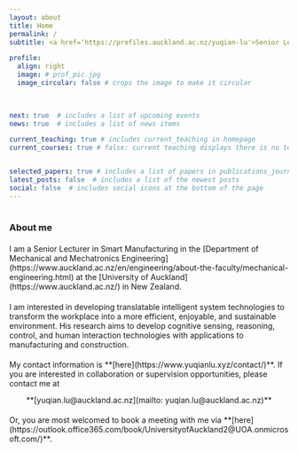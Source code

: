 ```yaml
---
layout: about
title: Home
permalink: /
subtitle: <a href='https://profiles.auckland.ac.nz/yuqian-lu'>Senior Lecturer in Smart Manufacturing</a>  &#64;  <a href='https://www.auckland.ac.nz/'>UoA</a>

profile:
  align: right
  image: # prof_pic.jpg
  image_circular: false # crops the image to make it circular
  
    

next: true  # includes a list of upcoming events  
news: true  # includes a list of news items  

current_teaching: true # includes current_teaching in homepage 
current_courses: true # false: current teaching displays there is no teaching. True: current teaching displays publications in teaching_lecturer.bib with "current=true"


selected_papers: true # includes a list of papers in publications_journal.bib marked as "selected={true}"
latest_posts: false  # includes a list of the newest posts
social: false  # includes social icons at the bottom of the page
---
```


<hr style="width: 120%; visibility: hidden;">

<h3 style="margin-bottom: 1.3rem"><b>About me</b></h3>

<div markdown="1">
I am a Senior Lecturer in Smart Manufacturing in the [Department of Mechanical and Mechatronics Engineering](https://www.auckland.ac.nz/en/engineering/about-the-faculty/mechanical-engineering.html) at the [University of Auckland](https://www.auckland.ac.nz/) in New Zealand.
</div>

<div markdown="1" style="margin-top: 1.2rem;">
I am interested in developing translatable intelligent system technologies to transform the workplace into a more efficient, enjoyable, and sustainable environment. His research aims to develop cognitive sensing, reasoning, control, and human interaction technologies with applications to manufacturing and construction.
</div>

<div markdown="1" style="margin-top: 1.2rem;">
My contact information is **[here](https://www.yuqianlu.xyz/contact/)**. If you are interested in collaboration or supervision opportunities, please contact me at
</div>

<div markdown="1" style="text-align: center; margin-top: 0.8rem;">
**[yuqian.lu@auckland.ac.nz](mailto: yuqian.lu@auckland.ac.nz)**
</div>

<div markdown="1" style="margin-top: 1.2rem;">
Or, you are most welcomed to book a meeting with me via **[here](https://outlook.office365.com/book/UniversityofAuckland2@UOA.onmicrosoft.com/)**.
</div>
